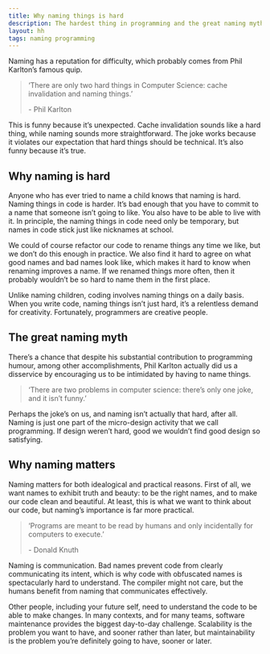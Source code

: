```yaml
---
title: Why naming things is hard
description: The hardest thing in programming and the great naming myth
layout: hh
tags: naming programming
---
```


Naming has a reputation for difficulty, which probably comes from Phil Karlton’s famous quip.

<blockquote class="big solid-one">
<p>‘There are only two hard things in Computer Science: cache invalidation and naming things.’</p>
<p>- Phil Karlton</p>
</blockquote>

This is funny because it’s unexpected.
Cache invalidation sounds like a hard thing, while naming sounds more straightforward.
The joke works because it violates our expectation that hard things should be technical.
It’s also funny because it’s true.

## Why naming is hard

Anyone who has ever tried to name a child knows that naming is hard.
Naming things in code is harder.
It’s bad enough that you have to commit to a name that someone isn’t going to like.
You also have to be able to live with it.
In principle, the naming things in code need only be temporary, but names in code stick just like nicknames at school.

We could of course refactor our code to rename things any time we like, but we don’t do this enough in practice.
We also find it hard to agree on what good names and bad names look like, which makes it hard to know when renaming improves a name.
If we renamed things more often, then it probably wouldn’t be so hard to name them in the first place.

Unlike naming children, coding involves naming things on a daily basis.
When you write code, naming things isn’t just hard, it’s a relentless demand for creativity.
Fortunately, programmers are creative people.


## The great naming myth

There’s a chance that despite his substantial contribution to programming humour, among other accomplishments, Phil Karlton actually did us a disservice by encouraging us to be intimidated by having to name things.

<blockquote class="big solid-two">
<p>‘There are two problems in computer science: there’s only one joke, and it isn’t funny.’</p>
</blockquote>

Perhaps the joke’s on us, and naming isn’t actually that hard, after all.
Naming is just one part of the micro-design activity that we call programming.
If design weren’t hard, good we wouldn’t find good design so satisfying.


## Why naming matters

Naming matters for both idealogical and practical reasons.
First of all, we want names to exhibit truth and beauty: to be the right names, and to make our code clean and beautiful.
At least, this is what we want to think about our code, but naming’s importance is far more practical.

<blockquote class="big solid-three">
<p>‘Programs are meant to be read by humans and only incidentally for computers to execute.’</p>
<p>- Donald Knuth</p>
</blockquote>

Naming is communication.
Bad names prevent code from clearly communicating its intent, which is why code with obfuscated names is spectacularly hard to understand.
The compiler might not care, but the humans benefit from naming that communicates effectively.

Other people, including your future self, need to understand the code to be able to make changes.
In many contexts, and for many teams, software maintenance provides the biggest day-to-day challenge.
Scalability is the problem you want to have, and sooner rather than later, but maintainability is the problem you’re definitely going to have, sooner or later.
